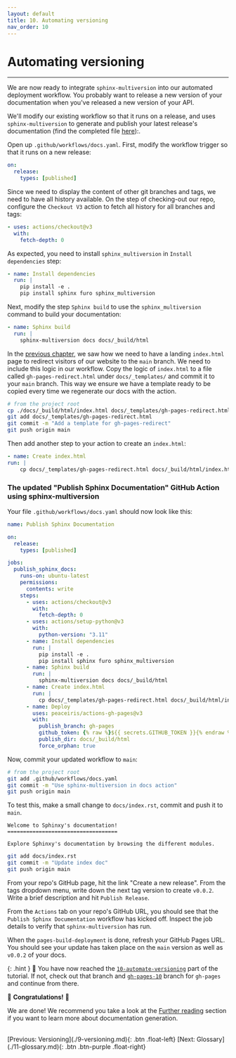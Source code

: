 ```yaml
---
layout: default
title: 10. Automating versioning
nav_order: 10
---
```


# Automating versioning

---

We are now ready to integrate `sphinx-multiversion` into our automated deployment workflow. You
probably want to release a new version of your documentation when you've released a new version of
your API.

We'll modify our existing workflow so that it runs on a release, and uses `sphinx-multiversion` to
generate and publish your latest release's documentation (find the completed file
[here](#the-updated-publish-sphinx-documentation-github-action-using-sphinx-multiversion)):.

Open up `.github/workflows/docs.yaml`. First, modify the workflow trigger so that it runs on a new
release:

```yaml
on:
  release:
    types: [published]
```

Since we need to display the content of other git branches and tags, we need to have all history
available. On the step of checking-out our repo, configure the `Checkout V3` action to fetch all
history for all branches and tags:

```yaml
- uses: actions/checkout@v3
  with:
    fetch-depth: 0
```

As expected, you need to install `sphinx_multiversion` in `Install dependencies` step:

```yaml
- name: Install dependencies
  run: |
    pip install -e .
    pip install sphinx furo sphinx_multiversion
```

Next, modify the step `Sphinx build` to use the `sphinx_multiversion` command to build your
documentation:

```yaml
- name: Sphinx build
  run: |
    sphinx-multiversion docs docs/_build/html
```

In the [previous chapter](./9-versioning.md#choosing-a-default-version), we saw how we need to
have a landing `index.html` page to redirect visitors of our website to the `main` branch. We need to include this logic in our workflow.
Copy the logic of `index.html` to a file called `gh-pages-redirect.html` under `docs/_templates/`
and commit it to your `main` branch. This way we ensure we have a template ready to be copied every
time we regenerate our docs with the action.

```sh
# from the project root
cp ./docs/_build/html/index.html docs/_templates/gh-pages-redirect.html
git add docs/_templates/gh-pages-redirect.html
git commit -m "Add a template for gh-pages-redirect"
git push origin main
```

Then add another step to your action to create an `index.html`:

```yaml
- name: Create index.html
run: |
    cp docs/_templates/gh-pages-redirect.html docs/_build/html/index.html
```

### The updated "Publish Sphinx Documentation" GitHub Action using sphinx-multiversion

Your file `.github/workflows/docs.yaml` should now look like this:

```yaml
name: Publish Sphinx Documentation

on:
  release:
    types: [published]

jobs:
  publish_sphinx_docs:
    runs-on: ubuntu-latest
    permissions:
      contents: write
    steps:
      - uses: actions/checkout@v3
        with:
          fetch-depth: 0
      - uses: actions/setup-python@v3
        with:
          python-version: "3.11"
      - name: Install dependencies
        run: |
          pip install -e .
          pip install sphinx furo sphinx_multiversion
      - name: Sphinx build
        run: |
          sphinx-multiversion docs docs/_build/html
      - name: Create index.html
        run: |
          cp docs/_templates/gh-pages-redirect.html docs/_build/html/index.html
      - name: Deploy
        uses: peaceiris/actions-gh-pages@v3
        with:
          publish_branch: gh-pages
          github_token: {% raw %}${{ secrets.GITHUB_TOKEN }}{% endraw %}
          publish_dir: docs/_build/html
          force_orphan: true
```

Now, commit your updated workflow to `main`:

```sh
# from the project root
git add .github/workflows/docs.yaml
git commit -m "Use sphinx-multiversion in docs action"
git push origin main
```

To test this, make a small change to `docs/index.rst`, commit and push it to `main`.

```
Welcome to Sphinxy's documentation!
===================================

Explore Sphinxy's documentation by browsing the different modules.
```

```bash
git add docs/index.rst
git commit -m "Update index doc"
git push origin main
```

From your repo's GitHub page, hit the link "Create a new release". From the tags dropdown menu,
write down the next tag version to create `v0.0.2`. Write a brief description and hit
`Publish Release`.

From the `Actions` tab on your repo's GitHub URL, you should see that the
`Publish Sphinx Documentation` workflow has kicked off. Inspect the job details to verify that
`sphinx-multiversion` has run.

When the `pages-build-deployment` is done, refresh your GitHub Pages URL. You should see your
update has taken place on the `main` version as well as `v0.0.2` of your docs.

{: .hint }
🙌 You have now reached the
[`10-automate-versioning`](https://github.com/aelsayed95/sphinxy/tree/10-automate-versioning)
part of the tutorial. If not, check out that branch and
[`gh-pages-10`](https://github.com/aelsayed95/sphinxy/tree/gh-pages-10) branch for `gh-pages` and
continue from there.

🎉 **Congratulations!** 🎉

We are done! We recommend you take a look at the [Further reading](#further-reading) section if you
want to learn more about documentation generation.

<br />
[Previous: Versioning](./9-versioning.md){: .btn .float-left}
[Next: Glossary](./11-glossary.md){: .btn .btn-purple .float-right}
<br />
